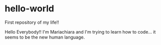 # hello-world
First repository of my life!! 

Hello Everybody!!
I'm Mariachiara and I'm trying to learn how to code... it seems to be the new human language.

